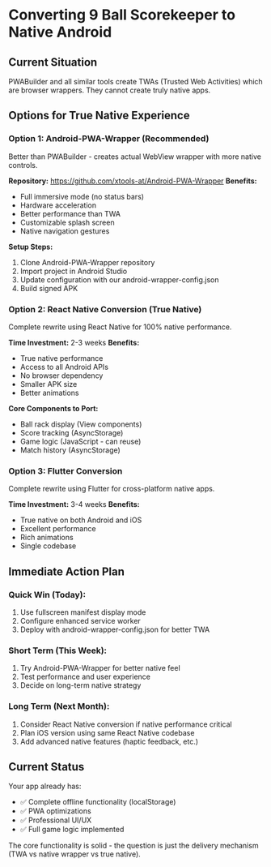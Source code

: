 # Converting 9 Ball Scorekeeper to Native Android

## Current Situation
PWABuilder and all similar tools create TWAs (Trusted Web Activities) which are browser wrappers. They cannot create truly native apps.

## Options for True Native Experience

### Option 1: Android-PWA-Wrapper (Recommended)
Better than PWABuilder - creates actual WebView wrapper with more native controls.

**Repository:** https://github.com/xtools-at/Android-PWA-Wrapper
**Benefits:**
- Full immersive mode (no status bars)
- Hardware acceleration
- Better performance than TWA
- Customizable splash screen
- Native navigation gestures

**Setup Steps:**
1. Clone Android-PWA-Wrapper repository
2. Import project in Android Studio
3. Update configuration with our android-wrapper-config.json
4. Build signed APK

### Option 2: React Native Conversion (True Native)
Complete rewrite using React Native for 100% native performance.

**Time Investment:** 2-3 weeks
**Benefits:**
- True native performance
- Access to all Android APIs
- No browser dependency
- Smaller APK size
- Better animations

**Core Components to Port:**
- Ball rack display (View components)
- Score tracking (AsyncStorage)
- Game logic (JavaScript - can reuse)
- Match history (AsyncStorage)

### Option 3: Flutter Conversion
Complete rewrite using Flutter for cross-platform native apps.

**Time Investment:** 3-4 weeks
**Benefits:**
- True native on both Android and iOS
- Excellent performance
- Rich animations
- Single codebase

## Immediate Action Plan

### Quick Win (Today):
1. Use fullscreen manifest display mode
2. Configure enhanced service worker
3. Deploy with android-wrapper-config.json for better TWA

### Short Term (This Week):
1. Try Android-PWA-Wrapper for better native feel
2. Test performance and user experience
3. Decide on long-term native strategy

### Long Term (Next Month):
1. Consider React Native conversion if native performance critical
2. Plan iOS version using same React Native codebase
3. Add advanced native features (haptic feedback, etc.)

## Current Status
Your app already has:
- ✅ Complete offline functionality (localStorage)
- ✅ PWA optimizations
- ✅ Professional UI/UX
- ✅ Full game logic implemented

The core functionality is solid - the question is just the delivery mechanism (TWA vs native wrapper vs true native).